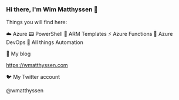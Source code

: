 ### Hi there, I'm Wim Matthyssen 👋


Things you will find here:

☁️ Azure
📟 PowerShell
💪 ARM Templates
⚡ Azure Functions
🚀 Azure DevOps
🤖 All things Automation


📝 My blog

https://wmatthyssen.com

🐦 My Twitter account

@wmatthyssen

